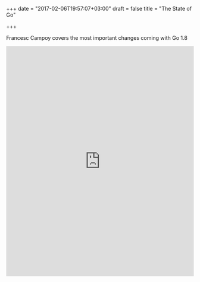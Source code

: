 +++
date = "2017-02-06T19:57:07+03:00"
draft = false
title = "The State of Go"

+++

<p>Francesc Campoy covers the most important changes coming with Go 1.8</p>
 <iframe width="100%" height="620" src="https://www.youtube.com/embed/tY4UKkgb5IY" frameborder="0" allowfullscreen></iframe>